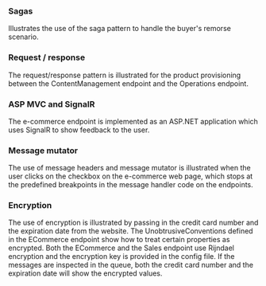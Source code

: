 
### Sagas

Illustrates the use of the saga pattern to handle the buyer's remorse scenario.


### Request / response

The request/response pattern is illustrated for the product provisioning between the ContentManagement endpoint and the Operations endpoint.


### ASP MVC and SignalR

The e-commerce endpoint is implemented as an ASP.NET application which uses SignalR to show feedback to the user.


### Message mutator

The use of message headers and message mutator is illustrated when the user clicks on the checkbox on the e-commerce web page, which stops at the predefined breakpoints in the message handler code on the endpoints.


### Encryption

The use of encryption is illustrated by passing in the credit card number and the expiration date from the website. The UnobtrusiveConventions defined in the ECommerce endpoint show how to treat certain properties as encrypted. Both the ECommerce and the Sales endpoint use Rijndael encryption and the encryption key is provided in the config file. If the messages are inspected in the queue, both the credit card number and the expiration date will show the encrypted values.